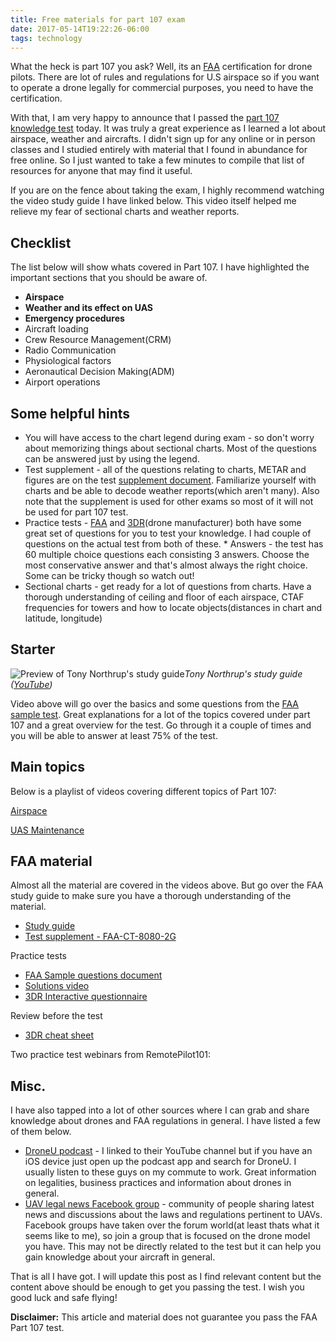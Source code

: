 ```yaml
---
title: Free materials for part 107 exam
date: 2017-05-14T19:22:26-06:00
tags: technology
---
```


What the heck is part 107 you ask? Well, its an [FAA](https://www.faa.gov/) certification for drone pilots. There are lot of rules and regulations for U.S airspace so if you want to operate a drone legally for commercial purposes, you need to have the certification.

With that, I am very happy to announce that I passed the [part 107 knowledge test](https://www.faa.gov/news/fact_sheets/news_story.cfm?newsId=20516) today. It was truly a great experience as I learned a lot about airspace, weather and aircrafts. I didn't sign up for any online or in person classes and I studied entirely with material that I found in abundance for free online. So I just wanted to take a few minutes to compile that list of resources for anyone that may find it useful.

If you are on the fence about taking the exam, I highly recommend watching the video study guide I have linked below. This video itself helped me relieve my fear of sectional charts and weather reports.

## Checklist

The list below will show whats covered in Part 107. I have highlighted the important sections that you should be aware of.

- **Airspace**
- **Weather and its effect on UAS**
- **Emergency procedures**
- Aircraft loading
- Crew Resource Management(CRM)
- Radio Communication
- Physiological factors
- Aeronautical Decision Making(ADM)
- Airport operations

## Some helpful hints

- You will have access to the chart legend during exam - so don't worry about memorizing things about sectional charts. Most of the questions can be answered just by using the legend.
- Test supplement - all of the questions relating to charts, METAR and figures are on the test [supplement document](https://www.faa.gov/training_testing/testing/test_questions/media/sport_rec_private_akts.pdf). Familiarize yourself with charts and be able to decode weather reports(which aren't many). Also note that the supplement is used for other exams so most of it will not be used for part 107 test.
- Practice tests - [FAA](https://www.faa.gov/training_testing/testing/test_questions/media/uag_sample_exam.pdf) and [3DR](https://3dr.com/faa/drone-practice-tests/)(drone manufacturer) both have some great set of questions for you to test your knowledge. I had couple of questions on the actual test from both of these. \* Answers - the test has 60 multiple choice questions each consisting 3 answers. Choose the most conservative answer and that's almost always the right choice. Some can be tricky though so watch out!
- Sectional charts - get ready for a lot of questions from charts. Have a thorough understanding of ceiling and floor of each airspace, CTAF frequencies for towers and how to locate objects(distances in chart and latitude, longitude)

## Starter

![Preview of Tony Northrup's study guide](https://ucarecdn.com/2eb4ef57-d144-426f-bfdd-349fee62e311/-/format/auto/-/quality/normal/-/stretch/off/-/resize/1280x/)_Tony Northrup's study guide ([YouTube](https://www.youtube.com/watch?v=6_ucCKFJUCU))_

Video above will go over the basics and some questions from the [FAA sample test](https://www.faa.gov/training_testing/testing/test_questions/media/uag_sample_exam.pdf). Great explanations for a lot of the topics covered under part 107 and a great overview for the test. Go through it a couple of times and you will be able to answer at least 75% of the test.

## Main topics

Below is a playlist of videos covering different topics of Part 107:

[Airspace](https://www.youtube.com/watch?v=tX2_G9jzeuc)

[UAS Maintenance](https://www.youtube.com/watch?v=UpsWVJI-fPA)

## FAA material

Almost all the material are covered in the videos above. But go over the FAA study guide to make sure you have a thorough understanding of the material.

- [Study guide](https://www.faa.gov/regulations_policies/handbooks_manuals/aviation/media/remote_pilot_study_guide.pdf)
- [Test supplement - FAA-CT-8080-2G](https://www.faa.gov/training_testing/testing/test_questions/media/sport_rec_private_akts.pdf)

Practice tests

- [FAA Sample questions document](https://www.faa.gov/training_testing/testing/test_questions/media/uag_sample_exam.pdf)
- [Solutions video](https://www.youtube.com/watch?v=UxFUepOWQmc)
- [3DR Interactive questionnaire](https://3dr.com/faa/drone-practice-tests/)

Review before the test

- [3DR cheat sheet](https://3dr.com/faa/study-guides/regulations-cheatsheet/)

Two practice test webinars from RemotePilot101:

## Misc.

I have also tapped into a lot of other sources where I can grab and share knowledge about drones and FAA regulations in general. I have listed a few of them below.

- [DroneU podcast](https://www.youtube.com/channel/UCgJ5K7wWoFlnYC3e8eIxYrA/videos) - I linked to their YouTube channel but if you have an iOS device just open up the podcast app and search for DroneU. I usually listen to these guys on my commute to work. Great information on legalities, business practices and information about drones in general.
- [UAV legal news Facebook group](https://www.facebook.com/groups/uavLegalNews/) - community of people sharing latest news and discussions about the laws and regulations pertinent to UAVs. Facebook groups have taken over the forum world(at least thats what it seems like to me), so join a group that is focused on the drone model you have. This may not be directly related to the test but it can help you gain knowledge about your aircraft in general.

That is all I have got. I will update this post as I find relevant content but the content above should be enough to get you passing the test. I wish you good luck and safe flying!

**Disclaimer:** This article and material does not guarantee you pass the FAA Part 107 test.
